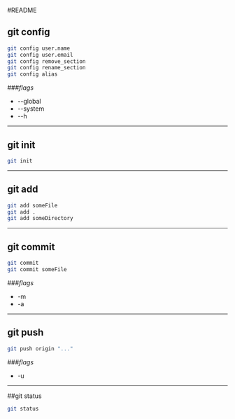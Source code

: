 #README


## git config

```bash
git config user.name
git config user.email
git config remove_section
git config rename_section
git config alias
```
###*flags*
- --global
- --system
- --h


---
## git init
```bash
git init
```

---
## git add
```bash
git add someFile
git add .
git add someDirectory
```

---
## git commit
```bash
git commit
git commit someFile
```
###*flags*
- -m
- -a


---
## git push
```bash
git push origin "..."
```

###*flags*
- -u


---
##git status
```bash
git status
```